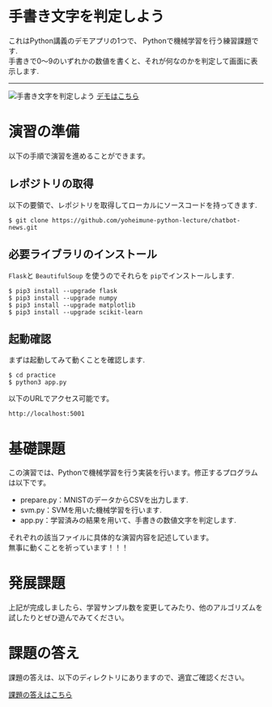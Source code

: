 # 手書き文字を判定しよう
これはPython講義のデモアプリの1つで、 Pythonで機械学習を行う練習課題です.  
手書きで0〜9のいずれかの数値を書くと、それが何なのかを判定して画面に表示します.
***
![手書き文字を判定しよう](https://raw.githubusercontent.com/yoheimune-python-lecture/hand-written-digit-recognition/image/resources/screenshot.png)
[デモはこちら](http://demo-digit-recognition.paint-ink.com/)  

# 演習の準備
以下の手順で演習を進めることができます。
## レポジトリの取得
以下の要領で、レポジトリを取得してローカルにソースコードを持ってきます.
```
$ git clone https://github.com/yoheimune-python-lecture/chatbot-news.git
```
## 必要ライブラリのインストール
`Flask`と `BeautifulSoup` を使うのでそれらを `pip`でインストールします.
```
$ pip3 install --upgrade flask
$ pip3 install --upgrade numpy
$ pip3 install --upgrade matplotlib
$ pip3 install --upgrade scikit-learn
```
## 起動確認
まずは起動してみて動くことを確認します.
```
$ cd practice
$ python3 app.py
```
以下のURLでアクセス可能です。
```
http://localhost:5001
```

# 基礎課題
この演習では、Pythonで機械学習を行う実装を行います。修正するプログラムは以下です。  
- prepare.py：MNISTのデータからCSVを出力します.  
- svm.py：SVMを用いた機械学習を行います.  
- app.py：学習済みの結果を用いて、手書きの数値文字を判定します.  

それぞれの該当ファイルに具体的な演習内容を記述しています。  
無事に動くことを祈っています！！！  

# 発展課題
上記が完成しましたら、学習サンプル数を変更してみたり、他のアルゴリズムを試したりとぜひ遊んでみてください。

# 課題の答え
課題の答えは、以下のディレクトリにありますので、適宜ご確認ください。  

[課題の答えはこちら](https://github.com/yoheimune-python-lecture/hand-written-digit-recognition/tree/master/answer)  
